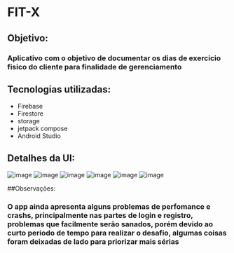 # FIT-X
## Objetivo:
### Aplicativo com o objetivo de documentar os dias de exercicio fisico do cliente para finalidade de gerenciamento
## Tecnologias utilizadas:
- Firebase
- Firestore
- storage
- jetpack compose
- Android Studio
## Detalhes da UI:
![image](https://github.com/Tharsisboamorte/fit-x/assets/85424269/8cb956e0-8ad9-42b7-923b-6b6b9d690fc5)
![image](https://github.com/Tharsisboamorte/fit-x/assets/85424269/6ca8005d-5b1a-48c5-a36c-2bbe99319d56)
![image](https://github.com/Tharsisboamorte/fit-x/assets/85424269/bfbfae41-321a-445e-af16-b3ec8cdcef30)
![image](https://github.com/Tharsisboamorte/fit-x/assets/85424269/ce456ccd-6196-44b8-be7c-8392b68351e4)
![image](https://github.com/Tharsisboamorte/fit-x/assets/85424269/c552b179-451a-4b28-9b0b-e68ae8b72f24)
![image](https://github.com/Tharsisboamorte/fit-x/assets/85424269/3afe6e5c-eefd-4645-bd10-6a64baef4178)

##Observações:
### O app ainda apresenta alguns problemas de perfomance e crashs, principalmente nas partes de login e registro, problemas que facilmente serão sanados, porém devido ao curto periodo de tempo para realizar o desafio, algumas coisas foram deixadas de lado para priorizar mais sérias



